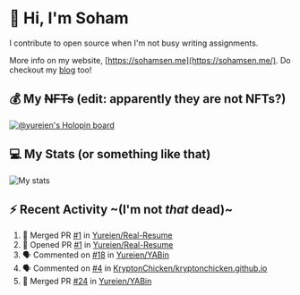 # 👋 Hi, I'm Soham

I contribute to open source when I'm not busy writing assignments.

More info on my website, [https://sohamsen.me](https://sohamsen.me/). Do checkout my [blog](https://blog.sohamsen.me/) too!

## 💰 My ~~NFTs~~ (edit: apparently they are not NFTs?)

[![@yureien's Holopin board](https://holopin.io/api/user/board?user=yureien)](https://holopin.io/@yureien)

## 💻 My Stats (or something like that)

![My stats](https://github-readme-stats.vercel.app/api?username=Yureien&count_private=true&show_icons=true&theme=dracula)

## ⚡️ Recent Activity ~(I'm not _that_ dead)~

<!--START_SECTION:activity-->
1. 🎉 Merged PR [#1](https://github.com/Yureien/Real-Resume/pull/1) in [Yureien/Real-Resume](https://github.com/Yureien/Real-Resume)
2. 💪 Opened PR [#1](https://github.com/Yureien/Real-Resume/pull/1) in [Yureien/Real-Resume](https://github.com/Yureien/Real-Resume)
3. 🗣 Commented on [#18](https://github.com/Yureien/YABin/issues/18#issuecomment-1836039191) in [Yureien/YABin](https://github.com/Yureien/YABin)
4. 🗣 Commented on [#4](https://github.com/KryptonChicken/kryptonchicken.github.io/issues/4#issuecomment-1822269250) in [KryptonChicken/kryptonchicken.github.io](https://github.com/KryptonChicken/kryptonchicken.github.io)
5. 🎉 Merged PR [#24](https://github.com/Yureien/YABin/pull/24) in [Yureien/YABin](https://github.com/Yureien/YABin)
<!--END_SECTION:activity-->
